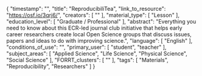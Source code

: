{
    "timestamp": "",
    "title": "ReproducibiliTea",
    "link_to_resource": "https://osf.io/3qrj6/",
    "creators": [
        ""
    ],
    "material_type": [
        "Lesson"
    ],
    "education_level": [
        "Graduate / Professional"
    ],
    "abstract": "Everything you need to know about this ECR-led journal club initiative that helps early career researchers create local Open Science groups that discuss issues, papers and ideas to do with improving science.",
    "language": [
        "English"
    ],
    "conditions_of_use": "",
    "primary_user": [
        "student",
        "teacher"
    ],
    "subject_areas": [
        "Applied Science",
        "Life Science",
        "Physical Science",
        "Social Science"
    ],
    "FORRT_clusters": [
        ""
    ],
    "tags": [
        "Materials",
        "Reproducibility",
        "Researchers"
    ]
}